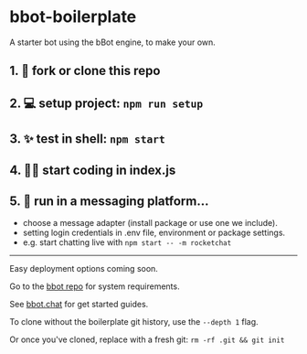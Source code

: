 # bbot-boilerplate
A starter bot using the bBot engine, to make your own.

## 1. 🍴  fork or clone this repo
## 2. 💻  setup project: `npm run setup`
## 3. ✨  test in shell: `npm start`
## 4. 👨‍💻  start coding in **index.js**
## 5. 💬  run in a messaging platform...
  - choose a message adapter (install package or use one we include).
  - setting login credentials in .env file, environment or package settings.
  - e.g. start chatting live with `npm start -- -m rocketchat`

___

Easy deployment options coming soon.

Go to the [bbot repo](https://github.com/Amazebot/bbot/#clone-project) for
system requirements.

See [bbot.chat](http://bbot.chat) for get started guides.

To clone without the boilerplate git history, use the `--depth 1` flag.

Or once you've cloned, replace with a fresh git: `rm -rf .git && git init`